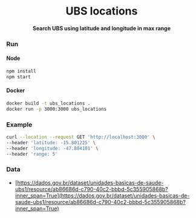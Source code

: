 <h1 align="center">
    UBS locations
</h1>
<h4 align="center">
    Search UBS using latitude and longitude in max range
</h3>

### Run

#### Node
```sh
npm install
npm start
```

#### Docker
```sh
docker build -t ubs_locations .
docker run -p 3000:3000 ubs_locations
```

### Example

```sh
curl --location --request GET 'http://localhost:3000' \
--header 'latitude: -15.801225' \
--header 'longitude: -47.884101' \
--header 'range: 5'
```

### Data

- [https://dados.gov.br/dataset/unidades-basicas-de-saude-ubs1/resource/ab86686d-c790-40c2-bbbd-5c355905868b?inner_span=True](https://dados.gov.br/dataset/unidades-basicas-de-saude-ubs1/resource/ab86686d-c790-40c2-bbbd-5c355905868b?inner_span=True)
